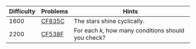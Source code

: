 | Difficulty | Problems | Hints |
| -------- | -------- | -------- |
| 1600 | [CF835C](https://codeforces.com/problemset/problem/835/C) | The stars shine cyclically. |
| 2200 | [CF538F](https://codeforces.com/problemset/problem/538/F) | For each $k$, how many conditions should you check? |